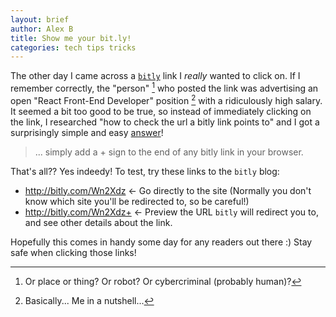 ```yaml
---
layout: brief
author: Alex B
title: Show me your bit.ly!
categories: tech tips tricks
---
```


The other day I came across a [`bitly`][1] link I _really_ wanted to click on. If I remember correctly, the "person" [^2] who posted the link was advertising an open "React Front-End Developer" position [^3] with a ridiculously high salary. It seemed a bit too good to be true, so instead of immediately clicking on the link, I researched "how to check the url a bitly link points to" and I got a surprisingly simple and easy [answer][4]!

> ... simply add a + sign to the end of any bitly link in your browser.

That's all?? Yes indeedy! To test, try these links to the `bitly` blog:

-   http://bitly.com/Wn2Xdz <- Go directly to the site (Normally you don't know which site you'll be redirected to, so be careful!)
-   http://bitly.com/Wn2Xdz+ <- Preview the URL `bitly` will redirect you to, and see other details about the link.

Hopefully this comes in handy some day for any readers out there :) Stay safe when clicking those links!

[1]: https://bitly.com/

[^2]: Or place or thing? Or robot? Or cybercriminal (probably human)?
[^3]: Basically... Me in a nutshell...

[4]: https://support.bitly.com/hc/en-us/articles/230650447-Can-I-preview-a-link-before-clicking-on-it-
